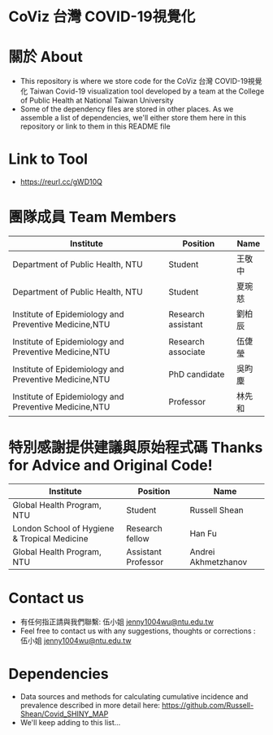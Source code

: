 # CoViz 台灣 COVID-19視覺化

# 關於 About 
- This repository is where we store code for the CoViz 台灣 COVID-19視覺化 Taiwan Covid-19 visualization tool developed by a team at the College of Public Health at National Taiwan University
- Some of the dependency files are stored in other places. As we assemble a list of dependencies, we'll either store them here in this repository or link to them in this README file


# Link to Tool
- https://reurl.cc/gWD10Q 

# 團隊成員 Team Members
|Institute|Position|Name|
|---------|--------|----|
|Department of Public Health, NTU| 	Student| 	王敬中|
|Department of Public Health, NTU| 	Student| 	夏琬慈|
|Institute of Epidemiology and Preventive Medicine,NTU| 	Research assistant| 	劉柏辰|
|Institute of Epidemiology and Preventive Medicine,NTU| 	Research associate| 	伍倢瑩|
|Institute of Epidemiology and Preventive Medicine,NTU| 	PhD candidate| 	吳昀麇|
|Institute of Epidemiology and Preventive Medicine,NTU| 	Professor| 	林先和| 

# 特別感謝提供建議與原始程式碼          Thanks for Advice and Original Code!
|Institute|Position|Name|
|---------|--------|----|
|Global Health Program, NTU| 	Student| 	Russell Shean|
|London School of Hygiene & Tropical Medicine| 	Research fellow| 	Han Fu|
|Global Health Program, NTU| 	Assistant Professor| 	Andrei Akhmetzhanov| 

# Contact us
- 有任何指正請與我們聯繫: 伍小姐 <jenny1004wu@ntu.edu.tw>
- Feel free to contact us with any suggestions, thoughts or corrections : 伍小姐 <jenny1004wu@ntu.edu.tw>

# Dependencies
- Data sources and methods for calculating cumulative incidence and prevalence described in more detail here: https://github.com/Russell-Shean/Covid_SHINY_MAP
- We'll keep adding to this list...



